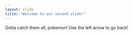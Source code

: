 ```yaml
---
layout: slide
title: "Welcome to our second slide!"
---
```

Gotta catch them all, pokemon!
Use the left arrow to go back!

